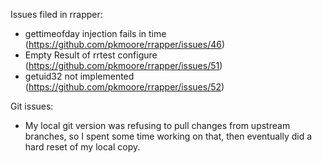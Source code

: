 Issues filed in rrapper:

* gettimeofday injection fails in time (https://github.com/pkmoore/rrapper/issues/46)
* Empty Result of rrtest configure (https://github.com/pkmoore/rrapper/issues/51)
* getuid32 not implemented (https://github.com/pkmoore/rrapper/issues/52)

Git issues:

* My local git version was refusing to pull changes from upstream branches, so I spent some time working on that, then eventually did a hard reset of my local copy.
